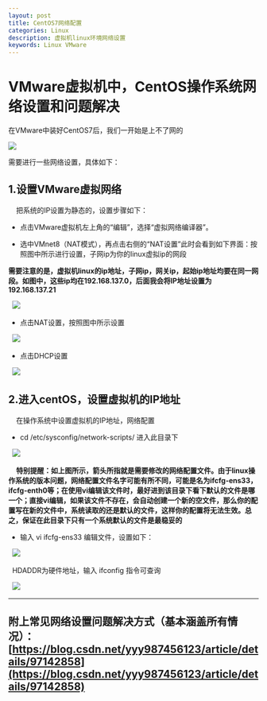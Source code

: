 ```yaml
---
layout: post
title: CentOS7网络配置
categories: Linux
description: 虚拟机linux环境网络设置
keywords: Linux VMware
---
```


# VMware虚拟机中，CentOS操作系统网络设置和问题解决  

   

在VMware中装好CentOS7后，我们一开始是上不了网的 

![](/images/posts/linux/vmware1.png)  

需要进行一些网络设置，具体如下：

## 1.设置VMware虚拟网络
&nbsp; &nbsp; 把系统的IP设置为静态的，设置步骤如下： 

- 点击VMware虚拟机左上角的“编辑”，选择“虚拟网络编译器”。 

- 选中VMnet8（NAT模式），再点击右侧的“NAT设置”此时会看到如下界面：按照图中所示进行设置，子网ip为你的linux虚拟ip的网段 

**需要注意的是，虚拟机linux的ip地址，子网ip，网关ip，起始ip地址均要在同一网段。如图中，这些ip均在192.168.137.0，后面我会将IP地址设置为192.168.137.21**


&nbsp; ![](/images/posts/linux/vmware2.png)  


- 点击NAT设置，按照图中所示设置  

&nbsp; ![](/images/posts/linux/vmware3.png) 

 
- 点击DHCP设置 

&nbsp; ![](/images/posts/linux/vmware4.png) 



 
## 2.进入centOS，设置虚拟机的IP地址  
&nbsp; &nbsp; 在操作系统中设置虚拟机的IP地址，网络配置 

-  cd /etc/sysconfig/network-scripts/ 进入此目录下 

&nbsp; ![](/images/posts/linux/centOS1.png)  

&nbsp; &nbsp; **特别提醒：如上图所示，箭头所指就是需要修改的网络配置文件。由于linux操作系统的版本问题，网络配置文件名字可能有所不同，可能是名为ifcfg-ens33，ifcfg-enth0等；在使用vi编辑该文件时，最好进到该目录下看下默认的文件是哪一个；直接vi编辑，如果该文件不存在，会自动创建一个新的空文件，那么你的配置写在新的文件中，系统读取的还是默认的文件，这样你的配置将无法生效。总之，保证在此目录下只有一个系统默认的文件是最稳妥的**


- 输入 vi ifcfg-ens33 编辑文件，设置如下： 

&nbsp; ![](/images/posts/linux/centOS2.png)   

&nbsp; HDADDR为硬件地址，输入 ifconfig 指令可查询  

&nbsp; ![](/images/posts/linux/centOS3.png)  


----------
## 附上常见网络设置问题解决方式（基本涵盖所有情况）：[https://blog.csdn.net/yyy987456123/article/details/97142858](https://blog.csdn.net/yyy987456123/article/details/97142858) ##

 